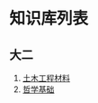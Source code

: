 # 知识库列表

## 大二

1. [土木工程材料](https://aeuicey.github.io/cailiao.github.io/html/daer/cailiao.html)
1. [哲学基础](https://aeuicey.github.io/cailiao.github.io/html/daer/zhexue.html)